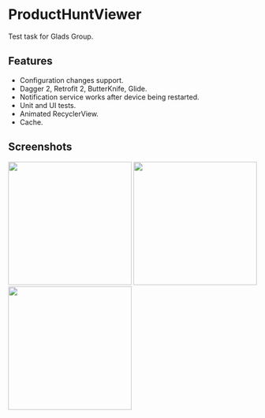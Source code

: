 # ProductHuntViewer
Test task for Glads Group.
## Features
* Configuration changes support.
* Dagger 2, Retrofit 2, ButterKnife, Glide.
* Notification service works after device being restarted.
* Unit and UI tests.
* Animated RecyclerView.
* Cache.
## Screenshots
<img src="http://puu.sh/uFpVa/4732436e53.png" width="250"/>
<img src="http://puu.sh/uFqhb/3510c58fed.png" width="250"/>
<img src="http://puu.sh/uFqiq/67296603f4.png" width="250"/>
<img src="http://puu.sh/uFHGP/e0b5c66c76.png" width="250/>